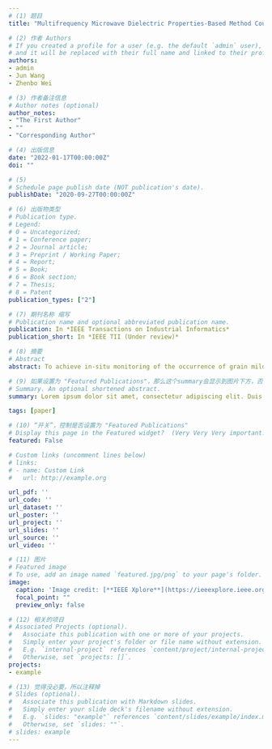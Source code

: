 ```yaml
---
# (1) 题目
title: "Multifrequency Microwave Dielectric Properties-Based Method Coupled with SPA-PLSDA Algorithm for Rapid Discrimination of Grain Mildew"

# (2) 作者 Authors
# If you created a profile for a user (e.g. the default `admin` user), write the username (folder name) here 
# and it will be replaced with their full name and linked to their profile.
authors:
- admin
- Jun Wang
- Zhenbo Wei

# (3) 作者备注信息
# Author notes (optional)
author_notes:
- "The First Author"
- ""
- "Corresponding Author"

# (4) 出版信息
date: "2022-01-17T00:00:00Z"
doi: ""

# (5) 
# Schedule page publish date (NOT publication's date).
publishDate: "2020-09-27T00:00:00Z"

# (6) 出版物类型
# Publication type.
# Legend: 
# 0 = Uncategorized; 
# 1 = Conference paper; 
# 2 = Journal article;
# 3 = Preprint / Working Paper; 
# 4 = Report; 
# 5 = Book; 
# 6 = Book section;
# 7 = Thesis; 
# 8 = Patent
publication_types: ["2"]

# (7) 期刊名称 缩写
# Publication name and optional abbreviated publication name.
publication: In *IEEE Transactions on Industrial Informatics*
publication_short: In *IEEE TII (Under review)*

# (8) 摘要
# Abstract
abstract: To achieve in-situ monitoring of the occurrence of grain mildew and ensure food safety, this study took paddy grains as the object and carried out the discrimination of paddy mildew based on microwave dielectric properties. The multi-frequency swept measurement technique was used to acquire the dielectric constant (DC) and dielectric loss factor (DLF) spectra (2.00–10.00 GHz) of healthy samples and samples with different moldy paddy content. To choose the most effective frequencies, 20 frequency subsets (DC subset 1~10, DLF subset 1~10) were generated by an algorithm coupled with the successive projections algorithm and partial least-squares discriminant analysis. Afterward, four key frequencies were determined from the 100 pairwise combinations of the two types of frequency subsets by exhaustive method. Dielectric properties at key frequencies and sample thickness were used as the input variables to establish the discriminating model for paddy mildew. The established microwave dielectric properties-based model achieved 100% accuracy in distinguishing healthy and moldy samples, showing perfect discriminant validity. Moreover, the discriminating model misclassified only 4.4% of samples with low moldy paddy content (≤ 30%), showing acceptable discriminant sensitivity. The results of this study should encourage future research on dielectric-based mildew detection in food processing and agriculture-related industries.

# (9) 如果设置为 "Featured Publications"，那么这个summary会显示到图片下方，否则就不会显示出来！
# Summary. An optional shortened abstract.
summary: Lorem ipsum dolor sit amet, consectetur adipiscing elit. Duis posuere tellus ac convallis placerat. Proin tincidunt magna sed ex sollicitudin condimentum.

tags: [paper]

# (10) “开关”，控制是否设置为 "Featured Publications"
# Display this page in the Featured widget?  (Very Very Very important!!!)
featured: False

# Custom links (uncomment lines below)
# links:
# - name: Custom Link
#   url: http://example.org

url_pdf: ''
url_code: ''
url_dataset: ''
url_poster: ''
url_project: ''
url_slides: ''
url_source: ''
url_video: ''

# (11) 图片
# Featured image
# To use, add an image named `featured.jpg/png` to your page's folder. 
image:
  caption: 'Image credit: [**IEEE Xplore**](https://ieeexplore.ieee.org/Xplore/home.jsp)'
  focal_point: ""
  preview_only: false

# (12) 相关的项目
# Associated Projects (optional).
#   Associate this publication with one or more of your projects.
#   Simply enter your project's folder or file name without extension.
#   E.g. `internal-project` references `content/project/internal-project/index.md`.
#   Otherwise, set `projects: []`.
projects:
- example

# (13) 觉得没必要，所以注释掉
# Slides (optional).
#   Associate this publication with Markdown slides.
#   Simply enter your slide deck's filename without extension.
#   E.g. `slides: "example"` references `content/slides/example/index.md`.
#   Otherwise, set `slides: ""`.
# slides: example
---
```





